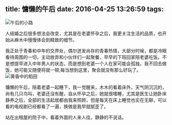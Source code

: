 title: 慵懒的午后
date: 2016-04-25 13:26:59
tags: 
---

![午后的小路](http://img.blog.csdn.net/20160424165105217)

   人结婚之后很多想法会改变，尤其是在老婆怀孕之后，我更关注生活的品质，也开始从麻木中慢慢体会到精致的细节。
   
   我正处于青春和中年的交界处，偶尔迸发尚存的青春热情，大部分时候，都是冷眼看待周围的一切，主动放弃和小伙伴们一起聚餐，早早的下班回家陪老婆吃饭。不是想提早进入中年男人的状态，而是想到老婆一个人在家可能会孤独，我不回去做饭，她可能又随便将就一顿,每当想到这里，聚会就没有那么好玩了。
![黄昏中的稻田](http://img.blog.csdn.net/20160424170027736)

慵懒的午后，陪着老婆一起睡下，我一觉醒来，木木的看着床外，天气阴沉沉的，尚有几只鸟叫，老婆还没有醒，自从怀孕之后，她就很嗜睡，尤其是医生让她卧床静养之后，全部的生活起居都由我来照顾，但是每天在床上睡觉也实在无聊，可以看的电视剧已经都看了一遍，换做是我早就腻歪了。

站在出租屋的院子中，看着外面的人来人往，静静的不说话。